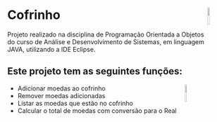 # Cofrinho <img src="https://cdn.jsdelivr.net/gh/devicons/devicon/icons/java/java-original.svg" width="10%" height="10%" align="right" valign="center"/>  
Projeto realizado na disciplina de Programação Orientada a Objetos do curso de Análise e Desenvolvimento de Sistemas, em linguagem JAVA, utilizando a IDE Eclipse.
## Este projeto tem as seguintes funções: 
* Adicionar moedas ao cofrinho <img src="https://www.iri.com/blog/wp-content/uploads/2012/06/eclipse-logo-730x350.png" width="10%" height="10%" align="right" valign="center"/>
* Remover moedas adicionadas
* Listar as moedas que estão no cofrinho
* Calcular o total de moedas com conversão para o Real
